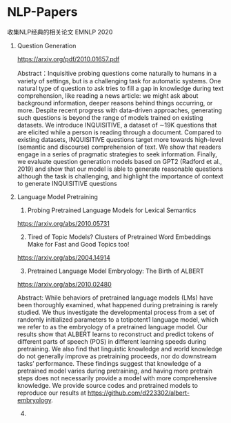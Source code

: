 # NLP-Papers
收集NLP经典的相关论文
EMNLP 2020
1. Question Generation

   https://arxiv.org/pdf/2010.01657.pdf
   
   Abstract：Inquisitive probing questions come naturally to humans in a variety of settings, but is a challenging task for automatic systems. One natural type of      question to ask tries to fill a gap in knowledge during text comprehension, like reading a news article: we might ask about background information, deeper          reasons behind things occurring, or more. Despite recent progress with data-driven approaches, generating such questions is beyond the range of models trained on    existing datasets. We introduce INQUISITIVE, a dataset of ∼19K questions that are elicited while a person is reading through a document. Compared to existing        datasets, INQUISITIVE questions target more towards high-level (semantic and discourse) comprehension of text. We show that readers engage in a series of            pragmatic strategies to seek information. Finally, we evaluate question generation models based on GPT2 (Radford et al., 2019) and show that our model is able to    generate reasonable questions although the task is challenging, and highlight the importance of context to generate INQUISITIVE questions

2. Language Model Pretraining
   1) Probing Pretrained Language Models for Lexical Semantics
   
   https://arxiv.org/abs/2010.05731
   
   2) Tired of Topic Models? Clusters of Pretrained Word Embeddings Make for Fast and Good Topics too!
   
   https://arxiv.org/abs/2004.14914
   
   3) Pretrained Language Model Embryology: The Birth of ALBERT
   
   https://arxiv.org/abs/2010.02480
   
   Abstract: While behaviors of pretrained language models (LMs) have been thoroughly examined, what happened during pretraining is rarely studied. We thus          investigate the developmental process from a set of randomly initialized parameters to a totipotent1 language model, which we refer to as the embryology of a    pretrained language model. Our results show that ALBERT learns to reconstruct and predict tokens of different parts of speech (POS) in different learning        speeds during pretraining. We also find that linguistic knowledge and world knowledge do not generally improve as pretraining proceeds, nor do downstream        tasks’ performance. These findings suggest that knowledge of a pretrained model varies during pretraining, and having more pretrain steps does not necessarily    provide a model with more comprehensive knowledge. We provide source codes and pretrained models to reproduce our results at                          https://github.com/d223302/albert-embryology.
   
   4) 
